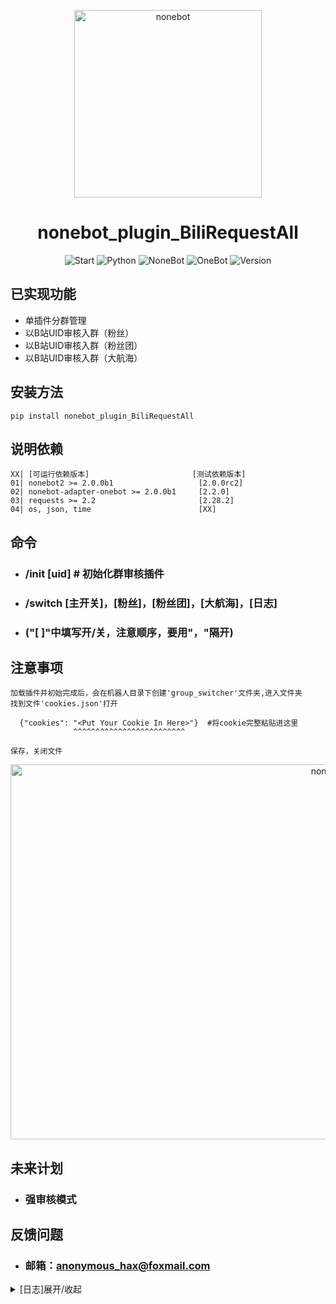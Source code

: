 <p align="center">
  <a href="https://v2.nonebot.dev/"><img src="https://raw.githubusercontent.com/Shadow403/nonebot_plugin_BiliRequestAll/image/nonebot_plugin_BilirequestAll_logo.png" width="300" height="300" alt="nonebot"></a>
</p>

<div align="center"> 

# nonebot_plugin_BiliRequestAll

<div>

<div align=left> <div>


<p align="center">
  <img src=https://img.shields.io/github/stars/Shadow403/nonebot_plugin_BiliRequestAll.svg alt="Start">
  <img src="https://img.shields.io/badge/python-3.10+-blue.svg" alt="Python">
  <img src="https://img.shields.io/badge/nonebot-2.0.0b1+-red.svg" alt="NoneBot">
  <img src="https://img.shields.io/badge/onebot-2.0.0b1+-darkgreen.svg" alt="OneBot">
  <img src="https://img.shields.io/badge/version-0.2.1-yellow.svg" alt="Version">
  </a>
</p>

## 已实现功能
- 单插件分群管理
- 以B站UID审核入群（粉丝）
- 以B站UID审核入群（粉丝团）
- 以B站UID审核入群（大航海）

## 安装方法

```
pip install nonebot_plugin_BiliRequestAll
```

## 说明依赖
```
XX| [可运行依赖版本]                       [测试依赖版本]
01| nonebot2 >= 2.0.0b1                   [2.0.0rc2]
02| nonebot-adapter-onebot >= 2.0.0b1     [2.2.0]
03| requests >= 2.2                       [2.28.2]
04| os, json, time                        [XX]
```
## 命令
- ### /init [uid]  # 初始化群审核插件
- ### /switch [主开关]，[粉丝]，[粉丝团]，[大航海]，[日志] 
- ### ("[ ]"中填写开/关，注意顺序，要用"，"隔开)

## 注意事项
```
加载插件并初始完成后，会在机器人目录下创建'group_switcher'文件夹,进入文件夹
找到文件'cookies.json'打开

  {"cookies": "<Put Your Cookie In Here>"}  #将cookie完整粘贴进这里
              ^^^^^^^^^^^^^^^^^^^^^^^^^
          
保存，关闭文件
```
<p align="center">
  <a href="https://raw.githubusercontent.com/Shadow403/nonebot_plugin_BiliRequestAll/image/nonebot_plugin_BiliRequestAll_cookie.png"><img src="https://raw.githubusercontent.com/Shadow403/nonebot_plugin_BiliRequestAll/image/nonebot_plugin_BiliRequestAll_cookie.png" width="1000" height="600" alt="nonebot"></a>
</p>

## 未来计划
- ### 强审核模式

## 反馈问题
- ### 邮箱：anonymous_hax@foxmail.com

<details>
<summary>[日志]展开/收起</summary>

- 2022/10/03 [V0.1.0] 发布此插件
- 2023/01/18 [V0.2.0] 更新插件数据结构，新增大航海入群功能
- 2023/01/19 [V0.2.1] 修复粉丝牌审核模块，json加载问题
